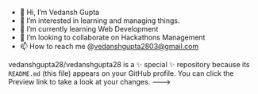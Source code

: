 - 👋 Hi, I’m Vedansh Gupta
- 👀 I’m interested in learning and managing things.
- 🌱 I’m currently learning Web Development
- 💞️ I’m looking to collaborate on Hackathons Management
- 📫 How to reach me @vedanshgupta2803@gmail.com

vedanshgupta28/vedanshgupta28 is a ✨ special ✨ repository because its `README.md` (this file) appears on your GitHub profile.
You can click the Preview link to take a look at your changes.
--->
